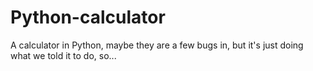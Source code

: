 # Python-calculator
A calculator in Python, maybe they are a few bugs in, but it's just doing what we told it to do, so...
